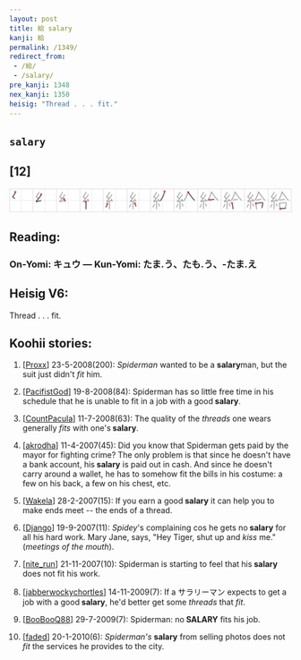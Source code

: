 ```yaml
---
layout: post
title: 給 salary
kanji: 給
permalink: /1349/
redirect_from:
 - /給/
 - /salary/
pre_kanji: 1348
nex_kanji: 1350
heisig: "Thread . . . fit."
---
```


## `salary`

## [12]

<div class="stroke"><img src="../images/E7B5A6.png" /></div>

## Reading:

### On-Yomi: キュウ &mdash; Kun-Yomi: たま.う、たも.う、-たま.え

## Heisig V6:

Thread . . . fit.

## Koohii stories:

1) [<a href="http://kanji.koohii.com/profile/Proxx">Proxx</a>] 23-5-2008(200): <em>Spiderman</em> wanted to be a <strong>salary</strong>man, but the suit just didn&#039;t <em>fit</em> him.

2) [<a href="http://kanji.koohii.com/profile/PacifistGod">PacifistGod</a>] 19-8-2008(84): Spiderman has so little free time in his schedule that he is unable to fit in a job with a good<strong> salary</strong>.

3) [<a href="http://kanji.koohii.com/profile/CountPacula">CountPacula</a>] 11-7-2008(63): The quality of the <em>threads</em> one wears generally <em>fits</em> with one&#039;s<strong> salary</strong>.

4) [<a href="http://kanji.koohii.com/profile/akrodha">akrodha</a>] 11-4-2007(45): Did you know that Spiderman gets paid by the mayor for fighting crime? The only problem is that since he doesn&#039;t have a bank account, his<strong> salary</strong> is paid out in cash. And since he doesn&#039;t carry around a wallet, he has to somehow fit the bills in his costume: a few on his back, a few on his chest, etc.

5) [<a href="http://kanji.koohii.com/profile/Wakela">Wakela</a>] 28-2-2007(15): If you earn a good<strong> salary</strong> it can help you to make ends meet -- the ends of a thread.

6) [<a href="http://kanji.koohii.com/profile/Django">Django</a>] 19-9-2007(11): <em>Spidey</em>&#039;s complaining cos he gets no<strong> salary</strong> for all his hard work. Mary Jane, says, &quot;Hey Tiger, shut up and <em>kiss</em> me.&quot;(<em>meetings of the mouth</em>).

7) [<a href="http://kanji.koohii.com/profile/nite_run">nite_run</a>] 21-11-2007(10): Spiderman is starting to feel that his<strong> salary</strong> does not fit his work.

8) [<a href="http://kanji.koohii.com/profile/jabberwockychortles">jabberwockychortles</a>] 14-11-2009(7): If a サラリーマン expects to get a job with a good<strong> salary</strong>, he&#039;d better get some <em>threads</em> that <em>fit</em>.

9) [<a href="http://kanji.koohii.com/profile/BooBooQ88">BooBooQ88</a>] 29-7-2009(7): Spiderman: no<strong> SALARY</strong> fits his job.

10) [<a href="http://kanji.koohii.com/profile/faded">faded</a>] 20-1-2010(6): <em>Spiderman&#039;s</em> <strong>salary</strong> from selling photos does not <em>fit</em> the services he provides to the city.
